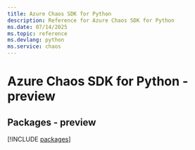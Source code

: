 ```yaml
---
title: Azure Chaos SDK for Python
description: Reference for Azure Chaos SDK for Python
ms.date: 07/14/2025
ms.topic: reference
ms.devlang: python
ms.service: chaos
---
```

# Azure Chaos SDK for Python - preview
## Packages - preview
[!INCLUDE [packages](chaos-index.md)]